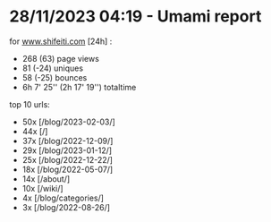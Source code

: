 # 28/11/2023 04:19 - Umami report
for www.shifeiti.com [24h] :

 - 268 (63) page views
 - 81 (-24) uniques
 - 58 (-25) bounces
 - 6h 7' 25'' (2h 17' 19'') totaltime


top 10 urls:
 - 50x [/blog/2023-02-03/]
 - 44x [/]
 - 37x [/blog/2022-12-09/]
 - 29x [/blog/2023-01-12/]
 - 25x [/blog/2022-12-22/]
 - 18x [/blog/2022-05-07/]
 - 14x [/about/]
 - 10x [/wiki/]
 - 4x [/blog/categories/]
 - 3x [/blog/2022-08-26/]


